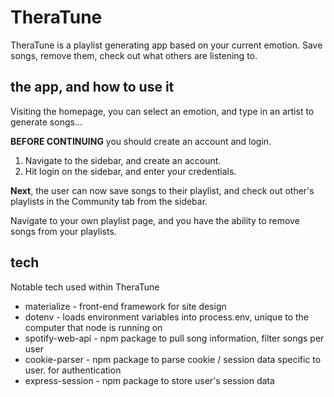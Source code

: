 
# TheraTune
TheraTune is a playlist generating app based on your current emotion. Save songs, remove them, check out what others are listening to.

## the app, and how to use it
Visiting the homepage, you can select an emotion, and type in an artist to generate songs...

**BEFORE CONTINUING** you should create an account and login.
1. Navigate to the sidebar, and create an account.
2. Hit login on the sidebar, and enter your credentials.

**Next**, the user can now save songs to their playlist, and check out other's playlists in the Community tab from the sidebar.

Navigate to your own playlist page, and you have the ability to remove songs from your playlists.

## tech
Notable tech used within TheraTune
* materialize - front-end framework for site design
* dotenv - loads environment variables into process.env, unique to the computer that node is running on
* spotify-web-api - npm package to pull song information, filter songs per user
* cookie-parser - npm package to parse cookie / session data specific to user. for authentication
* express-session - npm package to store user's session data